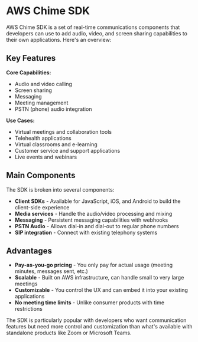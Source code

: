 # AWS Chime SDK

AWS Chime SDK is a set of real-time communications components that developers can use to add audio, video, and screen sharing capabilities to their own applications. Here's an overview:

## Key Features

**Core Capabilities:**
- Audio and video calling
- Screen sharing
- Messaging
- Meeting management
- PSTN (phone) audio integration

**Use Cases:**
- Virtual meetings and collaboration tools
- Telehealth applications
- Virtual classrooms and e-learning
- Customer service and support applications
- Live events and webinars

## Main Components

The SDK is broken into several components:

- **Client SDKs** - Available for JavaScript, iOS, and Android to build the client-side experience
- **Media services** - Handle the audio/video processing and mixing
- **Messaging** - Persistent messaging capabilities with webhooks
- **PSTN Audio** - Allows dial-in and dial-out to regular phone numbers
- **SIP integration** - Connect with existing telephony systems

## Advantages

- **Pay-as-you-go pricing** - You only pay for actual usage (meeting minutes, messages sent, etc.)
- **Scalable** - Built on AWS infrastructure, can handle small to very large meetings
- **Customizable** - You control the UX and can embed it into your existing applications
- **No meeting time limits** - Unlike consumer products with time restrictions

The SDK is particularly popular with developers who want communication features but need more control and customization than what's available with standalone products like Zoom or Microsoft Teams.